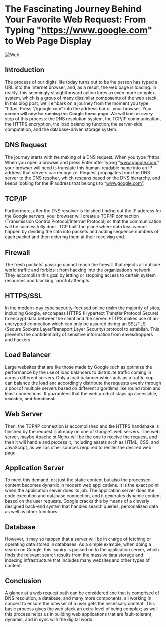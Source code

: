 # The Fascinating Journey Behind Your Favorite Web Request: From Typing "https://www.google.com" to Web Page Display

![Web](https://github.com/MuSnr/alx-system_engineering-devops/assets/108272722/8d6d6a08-8828-4192-ae91-60845ddac570)


## Introduction

The process of our digital life today turns out to be the person has typed a URL into the Internet browser, and, as a result, the web page is loading. In reality, this seemingly straightforward action lures an even more complex system, which is a group of many dissimilar components of the web stack. In this blog post, we’ll embark on a journey from the moment you type “https: Press “//google.com” into the address bar on your browser. Your screen will now be running the Google home page. We will look at every step of this process: the DNS resolution system, the TCP/IP communication, the HTTPS encryption, the load balancing function, the server-side computation, and the database-driven storage system.

## DNS Request

The journey starts with the making of a DNS request. When you type “https: When you open a browser and press Enter after typing “www.google.com," your browser will need to translate this human-readable name into an IP address that servers can recognize. Request propagates from the DNS server to the DNS resolver, which rescans based on the DNS hierarchy, and keeps looking for the IP address that belongs to “www.google.com”.

## TCP/IP

Furthermore, after the DNS resolver is finished finding out the IP address for the Google servers, your browser will create a TCP/IP connection (Transmission Control Protocol/Internet Protocol) so that the communication will be successfully done. TCP built the place where data loss cannot happen by dividing the data into packets and adding sequence numbers of each packet and then ordering them at their receiving end.

## Firewall

The fresh packets’ passage cannot reach the firewall that rejects all outside world traffic and forbids it from hacking into the organization’s network. They accomplish this goal by letting or stopping access to certain system resources and blocking harmful attempts.

## HTTPS/SSL

In the modern-day cybersecurity-focused online realm the majority of sites, including Google, encompass HTTPS (Hypertext Transfer Protocol Secure) to encrypt data between the client and the server. HTTPS makes use of an encrypted connection which can only be assured during an SSL/TLS (Secure Sockets Layer/Transport Layer Security) protocol to establish. This prevents the confidentiality of sensitive information from eavesdroppers and hackers.

## Load Balancer

Large websites that are like those made by Google such as optimize the performance by the use of load balancers to distribute traffic coming in across different servers. Only a load balancer which acts as a traffic cop can balance the load and accordingly distribute the requests evenly through a pool of multiple servers based on different algorithms like round robin and least connections. It guarantees that the web product stays up accessible, scalable, and functional.

## Web Server

Then, the TCP/IP connection is accomplished and the HTTPS handshake is finished by the request is already on one of Google’s web servers. The web server, maybe Apache or Nginx will be the one to receive the request, and then it will handle and process it, including assets such as HTML, CSS, and JavaScript, as well as other sources required to render the desired web page.

## Application Server

To meet this demand, not just the static content but also the processed content becomes dynamic in modern web applications. It is the exact point when the application server does its job. The application server does the code execution and database connection, and it generates dynamic content based on the user requests. Google cracks this by means of a cleverly designed back-end system that handles search queries, personalized data as well as other functions.

## Database

However, it may so happen that a server will be in charge of fetching or operating data stored in databases. As a simple example, when doing a search on Google, this inquiry is passed on to the application server, which finds the relevant search results from the massive data storage and indexing infrastructure that includes many websites and other types of content.

## Conclusion

A glance at a web request path can be considered one that is comprised of DNS resolution, a database, and many more components, all working in concert to ensure the browser of a user gets the necessary content. This basic process gives the web stack an extra level of being complex; as well this process helps us in building web applications that are fault-tolerant, dynamic, and in sync with the digital world.

